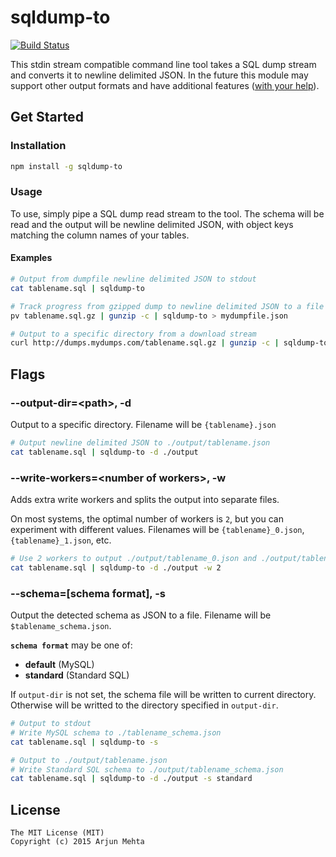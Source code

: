 # sqldump-to
[![Build Status](https://travis-ci.org/arjunmehta/node-sqldump-to-json.svg?branch=master)](https://travis-ci.org/arjunmehta/node-sqldump-to-json)

This stdin stream compatible command line tool takes a SQL dump stream and converts it to newline delimited JSON. In the future this module may support other output formats and have additional features ([with your help](https://github.com/arjunmehta/node-sqldump-to-json/issues)).

## Get Started
### Installation
```bash
npm install -g sqldump-to
```

### Usage
To use, simply pipe a SQL dump read stream to the tool. The schema will be read and the output will be newline delimited JSON, with object keys matching the column names of your tables.


#### Examples
```bash
# Output from dumpfile newline delimited JSON to stdout
cat tablename.sql | sqldump-to
```
```bash
# Track progress from gzipped dump to newline delimited JSON to a file
pv tablename.sql.gz | gunzip -c | sqldump-to > mydumpfile.json
```
```bash
# Output to a specific directory from a download stream
curl http://dumps.mydumps.com/tablename.sql.gz | gunzip -c | sqldump-to -d ./output
```

## Flags
### --output-dir=\<path>, -d
Output to a specific directory. Filename will be `{tablename}.json`

```bash
# Output newline delimited JSON to ./output/tablename.json
cat tablename.sql | sqldump-to -d ./output
```

### --write-workers=\<number of workers>, -w
Adds extra write workers and splits the output into separate files.

On most systems, the optimal number of workers is `2`, but you can experiment with different values. Filenames will be `{tablename}_0.json`, `{tablename}_1.json`, etc.

```bash
# Use 2 workers to output ./output/tablename_0.json and ./output/tablename_1.json
cat tablename.sql | sqldump-to -d ./output -w 2
```

### --schema=\[schema format], -s
Output the detected schema as JSON to a file. Filename will be `$tablename_schema.json`.

**`schema format`** may be one of:
- **default** (MySQL)
- **standard**  (Standard SQL)

If `output-dir` is not set, the schema file will be written to current directory. Otherwise will be writted to the directory specified in `output-dir`.

```bash
# Output to stdout
# Write MySQL schema to ./tablename_schema.json
cat tablename.sql | sqldump-to -s
```
```bash
# Output to ./output/tablename.json
# Write Standard SQL schema to ./output/tablename_schema.json
cat tablename.sql | sqldump-to -d ./output -s standard
```

## License
```
The MIT License (MIT)
Copyright (c) 2015 Arjun Mehta
```
